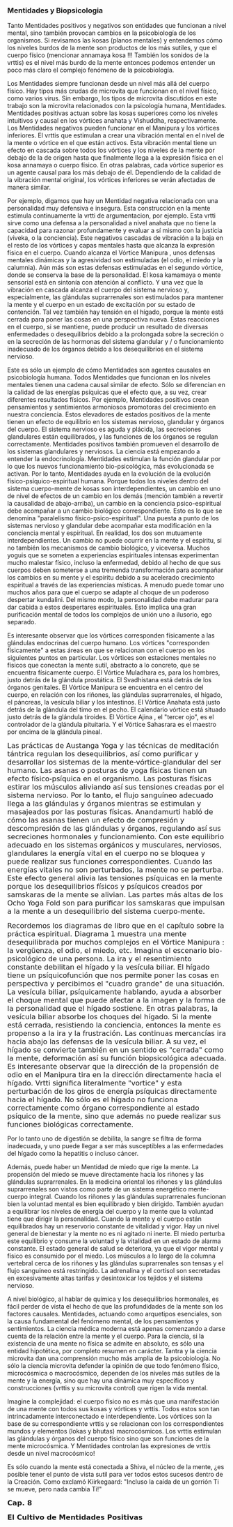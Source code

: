 ### Mentidades y Biopsicologia

Tanto Mentidades positivos y negativos son entidades que funcionan a nivel mental, sino también provocan cambios en la psicobiología de los organismos. Si revisamos las kosas (planos mentales) y entendemos cómo los niveles burdos de la mente son productos de los más sutiles, y que el cuerpo físico (mencionar annamaya kosa !!! También los sonidos de la vrttis) es el nivel más burdo de la mente entonces podemos entender un poco más claro el complejo fenómeno de la psicobiología.

Los Mentidades siempre funcionan desde un nivel más allá del cuerpo físico. Hay tipos más crudas de microvita que funcionan en el nivel físico, como varios virus. Sin embargo, los tipos de microvita discutidos en este trabajo son la microvita relacionados con la psicología humana, Mentidades. Mentidades positivas actuan sobre las kosas superiores como los niveles intuitivos y causal en los vórtices anahata y Vishuddha, respectivamente. Los Mentidades negativos pueden funcionar en el Manipura y los vórtices inferiores. El vrttis que estimulan a crear una vibración mental en el nivel de la mente o vórtice en el que están activos. Esta vibración mental tiene un efecto en cascada sobre todos los vórtices y los niveles de la mente por debajo de la de origen hasta que finalmente llega a la expresión física en el kosa annamaya o cuerpo físico. En otras palabras, cada vórtice superior es un agente causal para los más debajo de él. Dependiendo de la calidad de la vibración mental original, los vórtices inferiores se verán afectadas de manera similar.

Por ejemplo, digamos que hay un Mentidad negativa relacionada con una personalidad muy defensiva e insegura. Esta construcción en la mente estimula continuamente la vrtti de argumentacion, por ejemplo. Esta vrtti sirve como una defensa a la personalidad a nivel anahata que no tiene la capacidad para razonar profundamente y evaluar a sí mismo con la justicia (viveka, o la conciencia). Este negativos cascadas de vibración a la baja en el resto de los vórtices y capas mentales hasta que alcanza la expresión física en el cuerpo. Cuando alcanza el Vórtice Manipura , unos defensas mentales dinámicas y la agresividad son estimuladas (el odio, el miedo y la calumnia). Aún más son estas defensas estimuladas en el segundo vórtice, donde se conserva la base de la personalidad. El kosa kamamaya o mente sensorial está en sintonía con atención al conflicto. Y una vez que la vibración en cascada alcanza el cuerpo del sistema nervioso y, especialmente, las glándulas suprarrenales son estimulados para mantener la mente y el cuerpo en un estado de excitación por su estado de contención. Tal vez también hay tensión en el hígado, porque la mente está cerrada para poner las cosas en una perspectiva nueva. Estas reacciones en el cuerpo, si se mantiene, puede producir un resultado de diversas enfermedades o desequilibrios debido a la prolongada sobre la secreción o en la secreción de las hormonas del sistema glandular y / o funcionamiento inadecuado de los órganos debido a los desequilibrios en el sistema nervioso.

Este es sólo un ejemplo de cómo Mentidades son agentes causales en psicobiología humana. Todos Mentidades que funcionan en los niveles mentales tienen una cadena causal similar de efecto. Sólo se diferencian en la calidad de las energías psíquicas que el efecto que, a su vez, crear diferentes resultados físicos. Por ejemplo, Mentidades positivos crean pensamientos y sentimientos armoniosos promotoras del crecimiento en nuestra conciencia. Estos elevadores de estados positivos de la mente tienen un efecto de equilibrio en los sistemas nervioso, glandular y órganos del cuerpo. El sistema nervioso es aguda y plácida, las secreciones glandulares están equilibrados, y las funciones de los órganos se regulan correctamente. Mentidades positivos también promueven el desarrollo de los sistemas glandulares y nerviosos. La ciencia está empezando a entender la endocrinología. Mentidades estimulan la función glandular por lo que los nuevos funcionamiento bio-psicológica, más evolucionada se activan. Por lo tanto, Mentidades ayuda en la evolución de la evolución físico-psíquico-espiritual humana.
Porque todos los niveles dentro del sistema cuerpo-mente de kosas son interdependientes, un cambio en uno de nivel de efectos de un cambio en los demás (mención también a revertir la causalidad de abajo-arriba), un cambio en la conciencia psico-espiritual debe acompañar a un cambio biológico correspondiente. Esto es lo que se denomina "paralelismo físico-psico-espiritual". Una puesta a punto de los sistemas nervioso y glandular debe acompañar esta modificación en la conciencia mental y espiritual. En realidad, los dos son mutuamente interdependientes. Un cambio no puede ocurrir en la mente y el espíritu, si no también los mecanismos de cambio biológico, y viceversa. Muchos yoguis que se someten a experiencias espirituales intensas experimentan mucho malestar físico, incluso la enfermedad, debido al hecho de que sus cuerpos deben someterse a una tremenda transformación para acompañar los cambios en su mente y el espíritu debido a su acelerado crecimiento espiritual a través de las experiencias místicas. A menudo puede tomar uno muchos años para que el cuerpo se adapte al choque de un poderoso despertar kundalini. Del mismo modo, la personalidad debe madurar para dar cabida a estos despertares espirituales. Esto implica una gran purificación mental de todos los complejos de unión uno a ilusorio, ego separado.

Es interesante observar que los vórtices corresponden físicamente a las glándulas endocrinas del cuerpo humano. Los vórtices "corresponden físicamente" a estas áreas en que se relacionan con el cuerpo en los siguientes puntos en particular. Los vórtices son estaciones mentales no físicos que conectan la mente sutil, abstracto a lo concreto, que se encuentra físicamente cuerpo. El Vórtice Muladhara es, para los hombres, justo detrás de la glándula prostática. El Svadhistana está detrás de los órganos genitales. El Vórtice Manipura se encuentra en el centro del cuerpo, en relación con los riñones, las glándulas suprarrenales, el hígado, el páncreas, la vesícula biliar y los intestinos. El Vórtice Anahata está justo detrás de la glándula del timo en el pecho. El calendario vórtice está situado justo detrás de la glándula tiroides. El Vórtice Ajina , el "tercer ojo", es el controlador de la glándula pituitaria. Y el Vórtice Sahasrara es el maestro por encima de la glándula pineal.

<span style="font-family: DejaVu Sans,sans-serif;"><span style="font-size: medium;">
Las prácticas de Austanga Yoga y las técnicas de meditación tántrica regulan los desequilibrios, así como purificar y desarrollar los sistemas de la mente-vórtice-glandular del ser humano. Las asanas o posturas de yoga físicas tienen un efecto físico-psíquica en el organismo. Las posturas físicas estirar los músculos aliviando así sus tensiones creadas por el sistema nervioso. Por lo tanto, el flujo sanguíneo adecuado llega a las glándulas y órganos mientras se estimulan y masajeados por las posturas físicas. Anandamurti habló de cómo las asanas tienen un efecto de compresión y descompresión de las glándulas y órganos, regulando así sus secreciones hormonales y funcionamiento. Con este equilibrio adecuado en los sistemas orgánicos y musculares, nerviosos, glandulares la energía vital en el cuerpo no se bloquea y puede realizar sus funciones correspondientes. Cuando las energías vitales no son perturbados, la mente no se perturba. Este efecto general alivia las tensiones psíquicas en la mente porque los desequilibrios físicos y psíquicos creados por samskaras de la mente se alivian. Las partes más altas de los Ocho Yoga Fold son para purificar los samskaras que impulsan a la mente a un desequilibrio del sistema cuerpo-mente.</span></span>
<p align="LEFT"><span style="font-family: DejaVu Sans,sans-serif;"><span style="font-size: medium;">
Recordemos los diagramas de libro que en el capítulo sobre la práctica espiritual. Diagrama 1 muestra una mente desequilibrada por muchos complejos en el Vórtice Manipura : la vergüenza, el odio, el miedo, etc. Imagina el escenario bio-psicológico de una persona. La ira y el resentimiento constante debilitan el hígado y la vesícula biliar. El hígado tiene un psíquicofunción que nos permite poner las cosas en perspectiva y percibimos el "cuadro grande" de una situación. La vesícula biliar, psíquicamente hablando, ayuda a absorber el choque mental que puede afectar a la imagen y la forma de la personalidad que el hígado sostiene. En otras palabras, la vesícula biliar absorbe los choques del hígado. Si la mente está cerrada, resistiendo la conciencia, entonces la mente es propenso a la ira y la frustración. Las continuas mercancías ira hacia abajo las defensas de la vesícula biliar. A su vez, el hígado se convierte también en un sentido es "cerrada" como la mente, deformación así su función biopsicológica adecuada. Es interesante observar que la dirección de la propensión de odio en el Manipura tira en la dirección directamente hacia el hígado. Vrtti significa literalmente "vortice" y esta perturbación de los giros de energía psíquicas directamente hacia el hígado. No sólo es el hígado no funciona correctamente como órgano correspondiente al estado psíquico de la mente, sino que además no puede realizar sus funciones biológicas correctamente.</span></span></p>
Por lo tanto uno de digestión se debilita, la sangre se filtra de forma inadecuada, y uno puede llegar a ser más susceptibles a las enfermedades del hígado como la hepatitis o incluso cáncer.

Además, puede haber un Mentidad de miedo que rige la mente. La propensión del miedo se mueve directamente hacia los riñones y las glándulas suprarrenales. En la medicina oriental los riñones y las glándulas suprarrenales son vistos como parte de un sistema energético mente-cuerpo integral. Cuando los riñones y las glándulas suprarrenales funcionan bien la voluntad mental es bien equilibrado y bien dirigido. También ayudan a equilibrar los niveles de energía del cuerpo y la mente que la voluntad tiene que dirigir la personalidad. Cuando la mente y el cuerpo están equilibrados hay un reservorio constante de vitalidad y vigor. Hay un nivel general de bienestar y la mente no es ni agitado ni inerte.
El miedo perturba este equilibrio y consume la voluntad y la vitalidad en un estado de alarma constante. El estado general de salud se deteriora, ya que el vigor mental y físico es consumido por el miedo. Los músculos a lo largo de la columna vertebral cerca de los riñones y las glándulas suprarrenales son tensas y el flujo sanguíneo está restringido. La adrenalina y el cortisol son secretadas en excesivamente altas tarifas y desintoxicar los tejidos y el sistema nervioso.

A nivel biológico, al hablar de química y los desequilibrios hormonales, es fácil perder de vista el hecho de que las profundidades de la mente son los factores causales. Mentidades, actuando como arquetipos esenciales, son la causa fundamental del fenómeno mental, de los pensamientos y sentimientos. La ciencia médica moderna está apenas comenzando a darse cuenta de la relación entre la mente y el cuerpo. Para la ciencia, si la existencia de una mente no física se admite en absoluto, es sólo una entidad hipotética, por completo resumen en carácter. Tantra y la ciencia microvita dan una comprensión mucho más amplia de la psicobiología. No sólo la ciencia microvita defender la opinión de que todo fenómeno físico, microcósmica o macrocósmico, dependen de los niveles más sutiles de la mente y la energía, sino que hay una dinámica muy específicos y construcciones (vrttis y su microvita control) que rigen la vida mental.

Imagine la complejidad: el cuerpo físico no es más que una manifestación de una mente con todos sus kosas y vórtices y vrttis. Todos estos son tan intrincadamente interconectado e interdependiente. Los vórtices son la base de su correspondiente vrttis y se relacionan con los correspondientes mundos y elementos (lokas y bhutas) macrocósmicos. Los vrttis estimulan las glándulas y órganos del cuerpo físico sino que son funciones de la mente microcósmica. Y Mentidades controlan las expresiones de vrttis desde un nivel macrocósmico!

Es sólo cuando la mente está conectada a Shiva, el núcleo de la mente, ¿es posible tener el punto de vista sutil para ver todos estos sucesos dentro de la Creación. Como exclamó Kiirkegaard: "Incluso la caída de un gorrión Ti se mueve, pero nada cambia Ti!"

<span style="font-family: DejaVu Sans,sans-serif;"><span style="font-size: medium;"><b>Cap. 8 </b></span></span>

<span style="font-family: DejaVu Sans,sans-serif;"><span style="font-size: medium;"><b>El Cultivo de Mentidades Positivas</b>
</span></span>
